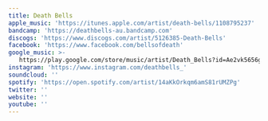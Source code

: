 ```yaml
---
title: Death Bells
apple_music: 'https://itunes.apple.com/artist/death-bells/1108795237'
bandcamp: 'https://deathbells-au.bandcamp.com'
discogs: 'https://www.discogs.com/artist/5126385-Death-Bells'
facebook: 'https://www.facebook.com/bellsofdeath'
google_music: >-
   https://play.google.com/store/music/artist/Death_Bells?id=Ae2vk5656g7okngyrkjdzar3nma
instagram: 'https://www.instagram.com/deathbells_'
soundcloud: ''
spotify: 'https://open.spotify.com/artist/14aKkOrkqm6amS81rUMZPg'
twitter: ''
website: ''
youtube: ''
---
```

